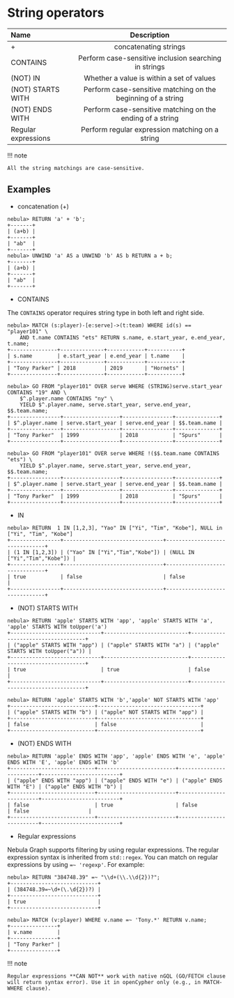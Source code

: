 # String operators

| Name     | Description          |
|:-----    | :------------------: |
| + | concatenating strings |
| CONTAINS | Perform case-sensitive inclusion searching in strings |
(NOT) IN | Whether a value is within a set of values
(NOT) STARTS WITH | Perform case-sensitive matching on the beginning of a string
(NOT) ENDS WITH | Perform case-sensitive matching on the ending of a string
Regular expressions | Perform regular expression matching on a string

!!! note

    All the string matchings are case-sensitive.

## Examples

* concatenation (+)

```ngql
nebula> RETURN 'a' + 'b';
+-------+
| (a+b) |
+-------+
| "ab"  |
+-------+
nebula> UNWIND 'a' AS a UNWIND 'b' AS b RETURN a + b;
+-------+
| (a+b) |
+-------+
| "ab"  |
+-------+
```

* CONTAINS

The `CONTAINS` operator requires string type in both left and right side.

```ngql
nebula> MATCH (s:player)-[e:serve]->(t:team) WHERE id(s) == "player101" \
    AND t.name CONTAINS "ets" RETURN s.name, e.start_year, e.end_year, t.name;
+---------------+--------------+------------+-----------+
| s.name        | e.start_year | e.end_year | t.name    |
+---------------+--------------+------------+-----------+
| "Tony Parker" | 2018         | 2019       | "Hornets" |
+---------------+--------------+------------+-----------+

nebula> GO FROM "player101" OVER serve WHERE (STRING)serve.start_year CONTAINS "19" AND \
    $^.player.name CONTAINS "ny" \
    YIELD $^.player.name, serve.start_year, serve.end_year, $$.team.name;
+----------------+------------------+----------------+--------------+
| $^.player.name | serve.start_year | serve.end_year | $$.team.name |
+----------------+------------------+----------------+--------------+
| "Tony Parker"  | 1999             | 2018           | "Spurs"      |
+----------------+------------------+----------------+--------------+

nebula> GO FROM "player101" OVER serve WHERE !($$.team.name CONTAINS "ets") \
    YIELD $^.player.name, serve.start_year, serve.end_year, $$.team.name;
+----------------+------------------+----------------+--------------+
| $^.player.name | serve.start_year | serve.end_year | $$.team.name |
+----------------+------------------+----------------+--------------+
| "Tony Parker"  | 1999             | 2018           | "Spurs"      |
+----------------+------------------+----------------+--------------+
```

* IN

```ngql
nebula> RETURN  1 IN [1,2,3], "Yao" IN ["Yi", "Tim", "Kobe"], NULL in ["Yi", "Tim", "Kobe"]
+----------------+--------------------------------+-------------------------------+
| (1 IN [1,2,3]) | ("Yao" IN ["Yi","Tim","Kobe"]) | (NULL IN ["Yi","Tim","Kobe"]) |
+----------------+--------------------------------+-------------------------------+
| true           | false                          | false                         |
+----------------+--------------------------------+-------------------------------+
```

* (NOT) STARTS WITH

```ngql
nebula> RETURN 'apple' STARTS WITH 'app', 'apple' STARTS WITH 'a', 'apple' STARTS WITH toUpper('a')
+-----------------------------+---------------------------+------------------------------------+
| ("apple" STARTS WITH "app") | ("apple" STARTS WITH "a") | ("apple" STARTS WITH toUpper("a")) |
+-----------------------------+---------------------------+------------------------------------+
| true                        | true                      | false                              |
+-----------------------------+---------------------------+------------------------------------+

nebula> RETURN 'apple' STARTS WITH 'b','apple' NOT STARTS WITH 'app'
+---------------------------+---------------------------------+
| ("apple" STARTS WITH "b") | ("apple" NOT STARTS WITH "app") |
+---------------------------+---------------------------------+
| false                     | false                           |
+---------------------------+---------------------------------+
```

* (NOT) ENDS WITH

```ngql
nebula> RETURN 'apple' ENDS WITH 'app', 'apple' ENDS WITH 'e', 'apple' ENDS WITH 'E', 'apple' ENDS WITH 'b'
+---------------------------+-------------------------+-------------------------+-------------------------+
| ("apple" ENDS WITH "app") | ("apple" ENDS WITH "e") | ("apple" ENDS WITH "E") | ("apple" ENDS WITH "b") |
+---------------------------+-------------------------+-------------------------+-------------------------+
| false                     | true                    | false                   | false                   |
+---------------------------+-------------------------+-------------------------+-------------------------+
```

* Regular expressions

Nebula Graph supports filtering by using regular expressions. The regular expression syntax is inherited from `std::regex`. You can match on regular expressions by using `=~ 'regexp'`. For example:

```ngql
nebula> RETURN "384748.39" =~ "\\d+(\\.\\d{2})?";
+----------------------------+
| (384748.39=~\d+(\.\d{2})?) |
+----------------------------+
| true                       |
+----------------------------+
```

```ngql
nebula> MATCH (v:player) WHERE v.name =~ 'Tony.*' RETURN v.name;
+---------------+
| v.name        |
+---------------+
| "Tony Parker" |
+---------------+
```

!!! note

    Regular expressions **CAN NOT** work with native nGQL (GO/FETCH clause will return syntax error). Use it in openCypher only (e.g., in MATCH-WHERE clause).
